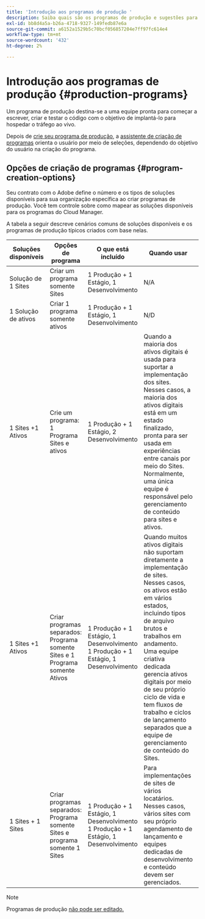 ```yaml
---
title: 'Introdução aos programas de produção '
description: Saiba quais são os programas de produção e sugestões para configurar o seu.
exl-id: bb8d4a5a-b26a-4718-9327-149fedb87e6a
source-git-commit: a6152a1529b5c70bcf056857204e7ff97fc614e4
workflow-type: tm+mt
source-wordcount: '432'
ht-degree: 2%

---
```



# Introdução aos programas de produção {#production-programs}

Um programa de produção destina-se a uma equipe pronta para começar a escrever, criar e testar o código com o objetivo de implantá-lo para hospedar o tráfego ao vivo.

Depois de [crie seu programa de produção,](creating-production-programs.md) a [assistente de criação de programas](using-the-wizard.md) orienta o usuário por meio de seleções, dependendo do objetivo do usuário na criação do programa.

## Opções de criação de programas {#program-creation-options}

Seu contrato com o Adobe define o número e os tipos de soluções disponíveis para sua organização específica ao criar programas de produção. Você tem controle sobre como mapear as soluções disponíveis para os programas do Cloud Manager.

A tabela a seguir descreve cenários comuns de soluções disponíveis e os programas de produção típicos criados com base nelas.

| Soluções disponíveis | Opções de programa | O que está incluído | Quando usar | Exemplos |
|--- |--- |--- |--- |---|
| Solução de 1 Sites | Criar um programa somente Sites | 1 Produção + 1 Estágio, 1 Desenvolvimento | N/A | N/D |
| 1 Solução de ativos | Criar 1 programa somente ativos | 1 Produção + 1 Estágio, 1 Desenvolvimento | N/D | N/D |
| 1 Sites +1 Ativos | Crie um programa: <br>1 Programa Sites e ativos | 1 Produção + 1 Estágio, 2 Desenvolvimento | Quando a maioria dos ativos digitais é usada para suportar a implementação dos sites.<br>Nesses casos, a maioria dos ativos digitais está em um estado finalizado, pronta para ser usada em experiências entre canais por meio do Sites.<br>Normalmente, uma única equipe é responsável pelo gerenciamento de conteúdo para sites e ativos. | Imagens usadas principalmente para um site.<br>PDF que será distribuído por meio de um portal interno integrado ao AEM Sites. |
| 1 Sites +1 Ativos | Criar programas separados:<br>Programa somente Sites e 1 Programa somente Ativos | 1 Produção + 1 Estágio, 1 Desenvolvimento<br> 1 Produção + 1 Estágio, 1 Desenvolvimento | Quando muitos ativos digitais não suportam diretamente a implementação de sites.<br> Nesses casos, os ativos estão em vários estados, incluindo tipos de arquivo brutos e trabalhos em andamento.<br>Uma equipe criativa dedicada gerencia ativos digitais por meio de seu próprio ciclo de vida e tem fluxos de trabalho e ciclos de lançamento separados que a equipe de gerenciamento de conteúdo do Sites. | Imagens brutas de uma sessão fotográfica são armazenadas no programa Ativos e somente algumas poucas serão usadas na implementação do Sites .<br>Um grande número de tipos de arquivos do Creative Cloud, como Photoshop e Illustrator, são gerenciados no AEM Assets e passam por seu próprio fluxo de trabalho de aprovação antes da geração de um ativo concluído.<br>Considere usar [Ativos conectados](/help/assets/use-assets-across-connected-assets-instances.md#overview-of-connected-assets) em tais casos. |
| 1 Sites + 1 Sites | Criar programas separados:<br>Programa somente Sites e programa somente 1 Sites | 1 Produção + 1 Estágio, 1 Desenvolvimento<br>1 Produção + 1 Estágio, 1 Desenvolvimento | Para implementações de sites de vários locatários.<br>Nesses casos, vários sites com seu próprio agendamento de lançamento e equipes dedicadas de desenvolvimento e conteúdo devem ser gerenciados. | Duas marcas de varejo com sites dedicados e equipes de desenvolvimento separadas |

>[!NOTE]
>
>Programas de produção [não pode ser editado.](editing-programs.md)
